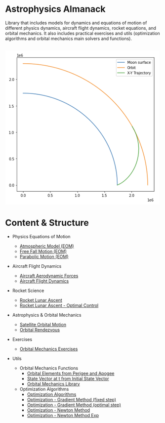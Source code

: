 # Astrophysics Almanack
Library that includes models for dynamics and equations of motion of different physics dynamics, aircraft flight dynamics, rocket equations, and orbital mechanics.
It also includes practical exercises and utils (optimization algorithms and orbital mechanics main solvers and functions).

<br/>

<img src="sources/OrbitOptimization.png" width="500">

<br/>

# Content & Structure
* Physics Equations of Motion
  * [Atmospheric Model (EOM)](/1-Physics-Equations-of-Motion/AtmosphericModel.py)
  * [Free Fall Motion (EOM)](/1-Physics-Equations-of-Motion/FreeFallMotion.py)
  * [Parabolic Motion (EOM)](/1-Physics-Equations-of-Motion/ParabolicMotion.py)
* Aircraft Flight Dynamics
  * [Aircraft Aerodynamic Forces](/2-Aircraft-Flight-Dynamics/AircraftAerodynamicForces.py)
  * [Aircraft Flight Dynamics](/2-Aircraft-Flight-Dynamics/AircraftFlightDynamics.py)
* Rocket Science
  * [Rocket Lunar Ascent](/3-Rocket-Science/Rocket_LunarAscent.py)
  * [Rocket Lunar Ascent - Optimal Control](/3-Rocket-Science/Rocket_LunarAscent_Optimization.ipynb)
* Astrophysics & Orbital Mechanics
  * [Satellite Orbital Motion](/4-Astrophysics-Orbital-Mechanics/SatelliteOrbitalMotion.py)
  * [Orbital Rendezvous](/4-Astrophysics-Orbital-Mechanics/Orbital_Rendezvous.py)

* Exercises
  * [Orbital Mechanics Exercises](/exercises)
* Utils
  * Orbital Mechanics Functions
    * [Orbital Elements from Perigee and Apogee](/utils/orbital-mechanics/OEfromZpZa.py)
    * [State Vector at t from Initial State Vector](/utils/orbital-mechanics/SVfromSV0.py)
    * [Orbital Mechanics Library](/utils/orbital-mechanics/orbital_mechanics_algorithms_library.py)
  * Optimization Algorithms
    * [Optimization Algorithms](/utils/optimization/optimization_algorithms.m)
    * [Optimization - Gradient Method (fixed step)](/utils/optimization/optimization_gradient_fixedstep.m)
    * [Optimization - Gradient Method (optimal step)](/utils/optimization/optimization_gradient_optimalstep.m)
    * [Optimization - Newton Method](/utils/optimization/optimization_newton.m)
    * [Optimization - Newton Method Exp](/utils/optimization/optimization_newtonexp.m)
